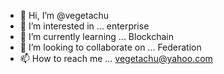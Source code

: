 - 👋 Hi, I’m @vegetachu
- 👀 I’m interested in ... enterprise
- 🌱 I’m currently learning ... Blockchain
- 💞️ I’m looking to collaborate on ... Federation
- 📫 How to reach me ... vegetachu@yahoo.com

<!---
vegetachu/vegetachu is a ✨ special ✨ repository because its `README.md` (this file) appears on your GitHub profile.
You can click the Preview link to take a look at your changes.
--->
